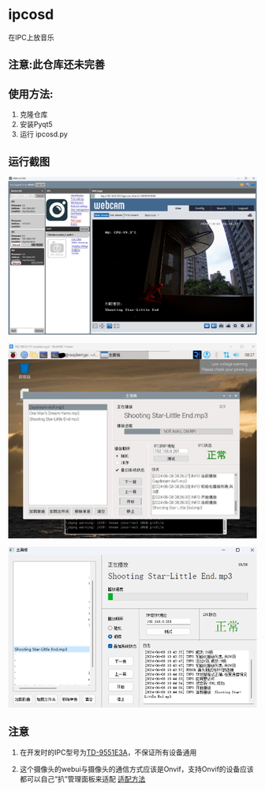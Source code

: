 # ipcosd

在IPC上放音乐

## 注意:此仓库还未完善

## 使用方法:
1. 克隆仓库
2. 安装Pyqt5
3. 运行 ipcosd.py

## 运行截图

![IPC webui](screenshots/monitorwebui.jpg)

![runOnRPI3B+](screenshots/runOnRPI3B+.jpg)

![runOnPC](screenshots/runOnPC.png)

## 注意

1. 在开发时的IPC型号为[TD-9551E3A](http://cn.tvt.net.cn/upload/products/2022042017424627.pdf)，不保证所有设备通用

2. 这个摄像头的webui与摄像头的通信方式应该是Onvif，支持Onvif的设备应该都可以自己“扒”管理面板来适配
[适配方法](customize.md)